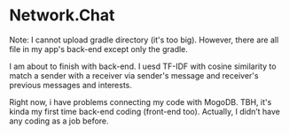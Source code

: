 # Network.Chat

Note: I cannot upload gradle directory (it's too big). However, there are all file in my app's back-end except only the gradle.

I am about to finish with back-end. I uesd TF-IDF with cosine similarity to match a sender with a receiver via sender's message and receiver's 
previous messages and interests. 

Right now, i have problems connecting my code with MogoDB. TBH, it's kinda my first time back-end coding (front-end too). Actually, I didn’t have 
any coding as a job before. 
